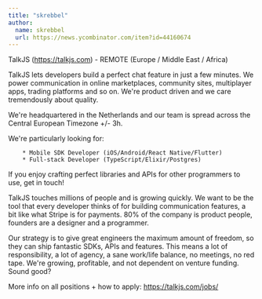 ```yaml
---
title: "skrebbel"
author:
  name: skrebbel
  url: https://news.ycombinator.com/item?id=44160674
---
```


<JobNavigation />

TalkJS (<a href="https:&#x2F;&#x2F;talkjs.com" rel="nofollow">https:&#x2F;&#x2F;talkjs.com</a>) - REMOTE (Europe &#x2F; Middle East &#x2F; Africa)

TalkJS lets developers build a perfect chat feature in just a few minutes. We power communication in online marketplaces, community sites, multiplayer apps, trading platforms and so on. We&#x27;re product driven and we care tremendously about quality.

We&#x27;re headquartered in the Netherlands and our team is spread across the Central European Timezone +&#x2F;- 3h.

We&#x27;re particularly looking for:

<pre><code>    * Mobile SDK Developer (iOS&#x2F;Android&#x2F;React Native&#x2F;Flutter)
    * Full-stack Developer (TypeScript&#x2F;Elixir&#x2F;Postgres)
</code></pre>
If you enjoy crafting perfect libraries and APIs for other programmers to use, get in touch!

TalkJS touches millions of people and is growing quickly. We want to be the tool that every developer thinks of for building communication features, a bit like what Stripe is for payments. 80% of the company is product people, founders are a designer and a programmer.

Our strategy is to give great engineers the maximum amount of freedom, so they can ship fantastic SDKs, APIs and features. This means a lot of responsibility, a lot of agency, a sane work&#x2F;life balance, no meetings, no red tape. We&#x27;re growing, profitable, and not dependent on venture funding. Sound good?

More info on all positions + how to apply: <a href="https:&#x2F;&#x2F;talkjs.com&#x2F;jobs&#x2F;" rel="nofollow">https:&#x2F;&#x2F;talkjs.com&#x2F;jobs&#x2F;</a>
<JobApplication />
